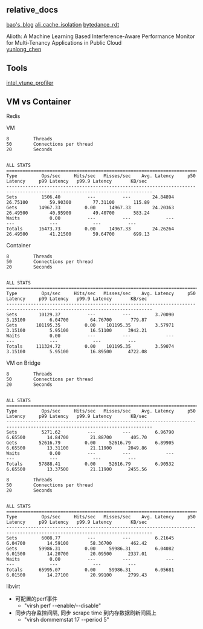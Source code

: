


## relative_docs

[bao's_blog](https://justadogistaken.github.io/posts/handle-interference/)
[ali_cache_isolation](https://www.alibabacloud.com/help/zh/ack/ack-managed-and-ack-dedicated/user-guide/resource-isolation-based-on-the-l3-cache-and-mba)
[bytedance_rdt](https://www.intel.cn/content/www/cn/zh/customer-spotlight/cases/bytedance-performance-evaluation-optimization.html)


Alioth: A Machine Learning Based Interference-Aware Performance Monitor for Multi-Tenancy Applications in Public Cloud  
[yunlong_chen](https://www.ipdps.org/ipdps2023/2023-advance-program.html)

## Tools
[intel_vtune_profiler](https://www.intel.com/content/www/us/en/developer/tools/oneapi/vtune-profiler.html)

## VM vs Container

Redis

VM

```
8         Threads
50        Connections per thread
20        Seconds


ALL STATS
============================================================================================================================
Type         Ops/sec     Hits/sec   Misses/sec    Avg. Latency     p50 Latency     p99 Latency   p99.9 Latency       KB/sec 
----------------------------------------------------------------------------------------------------------------------------
Sets         1506.40          ---          ---        24.84894        26.75100        59.90300        77.31100       115.89 
Gets        14967.33         0.00     14967.33        24.20363        26.49500        40.95900        49.40700       583.24 
Waits           0.00          ---          ---             ---             ---             ---             ---          --- 
Totals      16473.73         0.00     14967.33        24.26264        26.49500        41.21500        59.64700       699.13 
```

Container

```
8         Threads
50        Connections per thread
20        Seconds


ALL STATS
============================================================================================================================
Type         Ops/sec     Hits/sec   Misses/sec    Avg. Latency     p50 Latency     p99 Latency   p99.9 Latency       KB/sec 
----------------------------------------------------------------------------------------------------------------------------
Sets        10129.37          ---          ---         3.70090         3.15100         6.04700        64.76700       779.87 
Gets       101195.35         0.00    101195.35         3.57971         3.15100         5.95100        16.51100      3942.21 
Waits           0.00          ---          ---             ---             ---             ---             ---          --- 
Totals     111324.72         0.00    101195.35         3.59074         3.15100         5.95100        16.89500      4722.08
```


VM on Bridge

```
8         Threads
50        Connections per thread
20        Seconds


ALL STATS
============================================================================================================================
Type         Ops/sec     Hits/sec   Misses/sec    Avg. Latency     p50 Latency     p99 Latency   p99.9 Latency       KB/sec 
----------------------------------------------------------------------------------------------------------------------------
Sets         5271.62          ---          ---         6.96790         6.65500        14.84700        21.88700       405.70 
Gets        52616.79         0.00     52616.79         6.89905         6.65500        13.31100        21.11900      2049.86 
Waits           0.00          ---          ---             ---             ---             ---             ---          --- 
Totals      57888.41         0.00     52616.79         6.90532         6.65500        13.37500        21.11900      2455.56 
```

```
8         Threads
50        Connections per thread
20        Seconds


ALL STATS
============================================================================================================================
Type         Ops/sec     Hits/sec   Misses/sec    Avg. Latency     p50 Latency     p99 Latency   p99.9 Latency       KB/sec 
----------------------------------------------------------------------------------------------------------------------------
Sets         6008.77          ---          ---         6.21645         6.04700        14.59100        58.36700       462.42 
Gets        59986.31         0.00     59986.31         6.04082         6.01500        14.20700        20.09500      2337.01 
Waits           0.00          ---          ---             ---             ---             ---             ---          --- 
Totals      65995.07         0.00     59986.31         6.05681         6.01500        14.27100        20.99100      2799.43 

```


libvirt
- 可配置的perf事件
  - "virsh perf --enable/--disable"
- 同步内存监控间隔, 同步 scrape time 到内存数据刷新间隔上
  - "virsh dommemstat 17 --period 5"